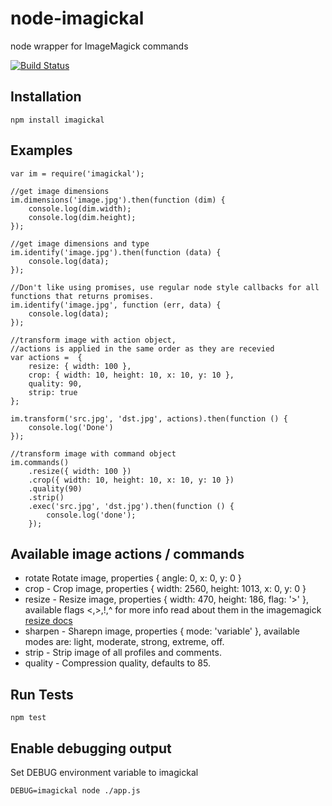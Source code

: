# node-imagickal

node wrapper for ImageMagick commands

[![Build Status](https://secure.travis-ci.org/martinj/node-imagickal.png)](http://travis-ci.org/martinj/node-imagickal)

## Installation

	npm install imagickal

## Examples

	var im = require('imagickal');

	//get image dimensions
	im.dimensions('image.jpg').then(function (dim) {
		console.log(dim.width);
		console.log(dim.height);
	});

	//get image dimensions and type
	im.identify('image.jpg').then(function (data) {
		console.log(data);
	});

	//Don't like using promises, use regular node style callbacks for all functions that returns promises.
	im.identify('image.jpg', function (err, data) {
		console.log(data);
	});

	//transform image with action object,
	//actions is applied in the same order as they are recevied
	var actions =  {
		resize: { width: 100 },
		crop: { width: 10, height: 10, x: 10, y: 10 },
		quality: 90,
		strip: true
	};

	im.transform('src.jpg', 'dst.jpg', actions).then(function () {
		console.log('Done')
	});

	//transform image with command object
	im.commands()
		.resize({ width: 100 })
		.crop({ width: 10, height: 10, x: 10, y: 10 })
		.quality(90)
		.strip()
		.exec('src.jpg', 'dst.jpg').then(function () {
			console.log('done');
		});

## Available image actions / commands

- rotate Rotate image, properties { angle: 0, x: 0, y: 0 }
- crop - Crop image, properties { width: 2560, height: 1013, x: 0, y: 0 }
- resize - Resize image, properties { width: 470, height: 186, flag: '>' }, available flags <,>,!,^ for more info read about them in the imagemagick [resize docs](http://www.imagemagick.org/Usage/resize/#noaspect)
- sharpen - Sharepn image, properties { mode: 'variable' }, available modes are: light, moderate, strong, extreme, off.
- strip - Strip image of all profiles and comments.
- quality - Compression quality, defaults to 85.

## Run Tests

	npm test

## Enable debugging output

Set DEBUG environment variable to imagickal

	DEBUG=imagickal node ./app.js
